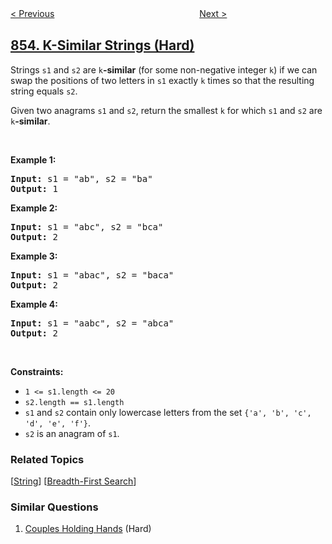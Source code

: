 <!--|This file generated by command(leetcode description); DO NOT EDIT.    |-->
<!--+----------------------------------------------------------------------+-->
<!--|@author    openset <openset.wang@gmail.com>                           |-->
<!--|@link      https://github.com/openset                                 |-->
<!--|@home      https://github.com/openset/leetcode                        |-->
<!--+----------------------------------------------------------------------+-->

[< Previous](../car-fleet "Car Fleet")
　　　　　　　　　　　　　　　　
[Next >](../exam-room "Exam Room")

## [854. K-Similar Strings (Hard)](https://leetcode.com/problems/k-similar-strings "相似度为 K 的字符串")

<p>Strings <code>s1</code> and <code>s2</code> are <code>k</code><strong>-similar</strong> (for some non-negative integer <code>k</code>) if we can swap the positions of two letters in <code>s1</code> exactly <code>k</code> times so that the resulting string equals <code>s2</code>.</p>

<p>Given two anagrams <code>s1</code> and <code>s2</code>, return the smallest <code>k</code> for which <code>s1</code> and <code>s2</code> are <code>k</code><strong>-similar</strong>.</p>

<p>&nbsp;</p>
<p><strong>Example 1:</strong></p>
<pre><strong>Input:</strong> s1 = "ab", s2 = "ba"
<strong>Output:</strong> 1
</pre><p><strong>Example 2:</strong></p>
<pre><strong>Input:</strong> s1 = "abc", s2 = "bca"
<strong>Output:</strong> 2
</pre><p><strong>Example 3:</strong></p>
<pre><strong>Input:</strong> s1 = "abac", s2 = "baca"
<strong>Output:</strong> 2
</pre><p><strong>Example 4:</strong></p>
<pre><strong>Input:</strong> s1 = "aabc", s2 = "abca"
<strong>Output:</strong> 2
</pre>
<p>&nbsp;</p>
<p><strong>Constraints:</strong></p>

<ul>
	<li><code>1 &lt;= s1.length &lt;= 20</code></li>
	<li><code>s2.length == s1.length</code></li>
	<li><code>s1</code> and <code>s2</code> contain only lowercase letters from the set <code>{&#39;a&#39;, &#39;b&#39;, &#39;c&#39;, &#39;d&#39;, &#39;e&#39;, &#39;f&#39;}</code>.</li>
	<li><code>s2</code> is an anagram of <code>s1</code>.</li>
</ul>

### Related Topics
  [[String](../../tag/string/README.md)]
  [[Breadth-First Search](../../tag/breadth-first-search/README.md)]

### Similar Questions
  1. [Couples Holding Hands](../couples-holding-hands) (Hard)
